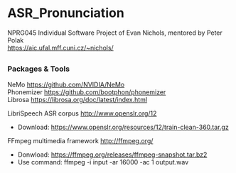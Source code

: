 # ASR_Pronunciation
NPRG045 Individual Software Project of Evan Nichols, mentored by Peter Polak  
https://aic.ufal.mff.cuni.cz/~nichols/

##
### Packages & Tools
NeMo https://github.com/NVIDIA/NeMo  
Phonemizer https://github.com/bootphon/phonemizer  
Librosa https://librosa.org/doc/latest/index.html  

LibriSpeech ASR corpus http://www.openslr.org/12
- Download: https://www.openslr.org/resources/12/train-clean-360.tar.gz  

FFmpeg multimedia framework http://ffmpeg.org/
- Donwload: https://ffmpeg.org/releases/ffmpeg-snapshot.tar.bz2  
- Use command: ffmpeg -i input -ar 16000 -ac 1 output.wav  
